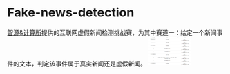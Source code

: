 # Fake-news-detection
[智源&计算所](https://www.biendata.com/competition/falsenews/)提供的互联网虚假新闻检测挑战赛，为其中赛道一：给定一个新闻事件的文本，判定该事件属于真实新闻还是虚假新闻。
<img src="image/score.png" width="100" height="20%">
